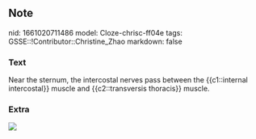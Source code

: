 ## Note
nid: 1661020711486
model: Cloze-chrisc-ff04e
tags: GSSE::!Contributor::Christine_Zhao
markdown: false

### Text
Near the sternum, the intercostal nerves pass between the {{c1::internal intercostal}} muscle and {{c2::transversis thoracis}} muscle.

### Extra
<img src="Screen%20Shot%202021-06-02%20at%209.46.19%20am.png">
